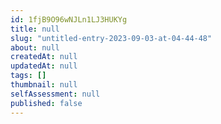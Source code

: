 ```yaml
---
id: 1fjB9O96wNJLn1LJ3HUKYg
title: null
slug: "untitled-entry-2023-09-03-at-04-44-48"
about: null
createdAt: null
updatedAt: null
tags: []
thumbnail: null
selfAssessment: null
published: false
---
```

